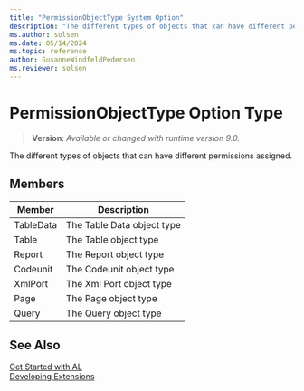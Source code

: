 ```yaml
---
title: "PermissionObjectType System Option"
description: "The different types of objects that can have different permissions assigned."
ms.author: solsen
ms.date: 05/14/2024
ms.topic: reference
author: SusanneWindfeldPedersen
ms.reviewer: solsen
---
```

[//]: # (START>DO_NOT_EDIT)
[//]: # (IMPORTANT:Do not edit any of the content between here and the END>DO_NOT_EDIT.)
[//]: # (Any modifications should be made in the .xml files in the ModernDev repo.)
# PermissionObjectType Option Type
> **Version**: _Available or changed with runtime version 9.0._

The different types of objects that can have different permissions assigned.

## Members
|  Member  |  Description  |
|----------------|---------------|
|TableData|The Table Data object type|
|Table|The Table object type|
|Report|The Report object type|
|Codeunit|The Codeunit object type|
|XmlPort|The Xml Port object type|
|Page|The Page object type|
|Query|The Query object type|

[//]: # (IMPORTANT: END>DO_NOT_EDIT)

## See Also

[Get Started with AL](../../devenv-get-started.md)  
[Developing Extensions](../../devenv-dev-overview.md)  